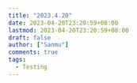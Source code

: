 ```yaml
---
title: "2023.4.20"
date: 2023-04-20T23:20:59+08:00
lastmod: 2023-04-20T23:20:59+08:00 
draft: false
author: ["Sanmu"] 
comments: true 
tags:
  - Testing            
---
```


